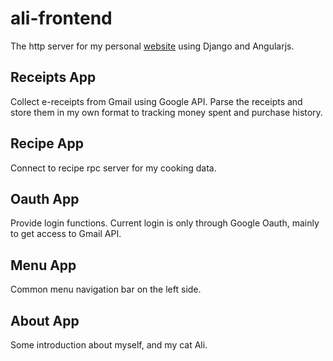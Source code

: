 # ali-frontend

The http server for my personal [website](http://www.datascientistali.com/receipts) using Django and Angularjs.

## Receipts App
Collect e-receipts from Gmail using Google API. Parse the receipts and store them in my own format to tracking money spent and purchase history.

## Recipe App
Connect to recipe rpc server for my cooking data.

## Oauth App
Provide login functions. Current login is only through Google Oauth, mainly to get access to Gmail API.

## Menu App
Common menu navigation bar on the left side.

## About App
Some introduction about myself, and my cat Ali.
